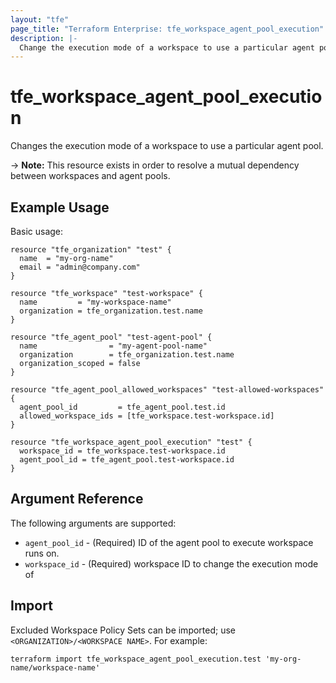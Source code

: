 ```yaml
---
layout: "tfe"
page_title: "Terraform Enterprise: tfe_workspace_agent_pool_execution"
description: |-
  Change the execution mode of a workspace to use a particular agent pool
---
```


# tfe_workspace_agent_pool_execution

Changes the execution mode of a workspace to use a particular agent pool.

-> **Note:** This resource exists in order to resolve a mutual dependency between workspaces and agent pools.

## Example Usage

Basic usage:

```hcl
resource "tfe_organization" "test" {
  name  = "my-org-name"
  email = "admin@company.com"
}

resource "tfe_workspace" "test-workspace" {
  name         = "my-workspace-name"
  organization = tfe_organization.test.name
}

resource "tfe_agent_pool" "test-agent-pool" {
  name                = "my-agent-pool-name"
  organization        = tfe_organization.test.name
  organization_scoped = false
}

resource "tfe_agent_pool_allowed_workspaces" "test-allowed-workspaces" {
  agent_pool_id         = tfe_agent_pool.test.id
  allowed_workspace_ids = [tfe_workspace.test-workspace.id]
}

resource "tfe_workspace_agent_pool_execution" "test" {
  workspace_id = tfe_workspace.test-workspace.id
  agent_pool_id = tfe_agent_pool.test-workspace.id
}
```

## Argument Reference

The following arguments are supported:

* `agent_pool_id` - (Required) ID of the agent pool to execute workspace runs on.
* `workspace_id` - (Required) workspace ID to change the execution mode of

## Import

Excluded Workspace Policy Sets can be imported; use `<ORGANIZATION>/<WORKSPACE NAME>`. For example:

```shell
terraform import tfe_workspace_agent_pool_execution.test 'my-org-name/workspace-name'
```

